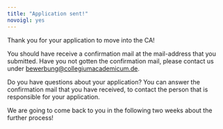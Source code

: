 ```yaml
---
title: "Application sent!"
novoigl: yes
---
```


Thank you for your application to move into the CA!

You should have receive a confirmation mail at the mail-address that you submitted. Have you not gotten the confirmation mail, please contact us under [bewerbung@collegiumacademicum.de](bewerbung@collegiumacademicum.de).


Do you have questions about your application? You can answer the confirmation mail that you have received, to contact the person that is responsible for your application.

We are going to come back to you in the following two weeks about the further process!
